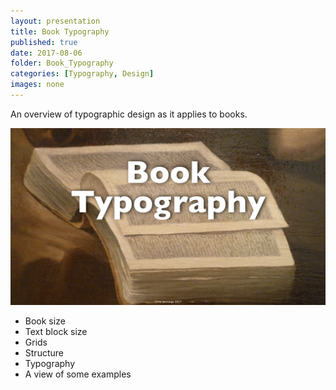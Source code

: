 ```yaml
---
layout: presentation
title: Book Typography
published: true
date: 2017-08-06
folder: Book_Typography
categories: [Typography, Design]
images: none
---
```

An overview of typographic design as it applies to books.

[![Renaissance book ](/images/BookDesign_Typography.001.jpeg)](/images/BookDesign_Typography.001.jpeg)

- Book size
- Text block size
- Grids
- Structure
- Typography
- A view of some examples
